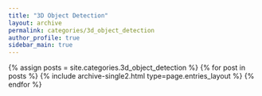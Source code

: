 ```yaml
---
title: "3D Object Detection"
layout: archive
permalink: categories/3d_object_detection
author_profile: true
sidebar_main: true
---
```


{% assign posts = site.categories.3d_object_detection %}
{% for post in posts %} {% include archive-single2.html type=page.entries_layout %} {% endfor %}
